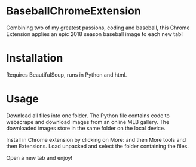 # BaseballChromeExtension
Combining two of my greatest passions, coding and baseball, this Chrome Extension applies an epic 2018 season baseball image to each new tab!

# Installation
Requires BeautifulSoup, runs in Python and html.

# Usage
Download all files into one folder.
The Python file contains code to webscrape and download images from an online MLB gallery.
The downloaded images store in the same folder on the local device.

Install in Chrome extension by clicking on More: and then More tools and then Extensions.
Load unpacked and select the folder containing the files.

Open a new tab and enjoy!

